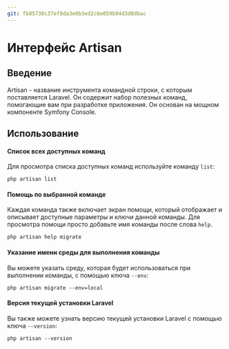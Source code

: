```yaml
---
git: fb85738c37ef8da3e0b3ed2c6e059b94d3d0dbac
---
```


# Интерфейс Artisan

<a name="introduction"></a>
## Введение

Artisan - название инструмента командной строки, с которым поставляется Laravel. Он содержит набор полезных команд, помогающие вам при разработке приложения. Он основан на мощном компоненте Symfony Console.

<a name="usage"></a>
## Использование

#### Список всех доступных команд

Для просмотра списка доступных команд используйте команду `list`:

	php artisan list

#### Помощь по выбранной команде

Каждая команда также включает экран помощи, который отображает и описывает доступные параметры и ключи данной команды. Для просмотра помощи просто добавьте имя команды после слова `help`.

	php artisan help migrate

#### Указание имени среды для выполнения команды

Вы можете указать среду, которая будет использоваться при выполнении команды, с помощью ключа `--env`:

	php artisan migrate --env=local

#### Версия текущей установки Laravel

Вы также можете узнать версию текущей установки Laravel с помощью ключа `--version`:

	php artisan --version
